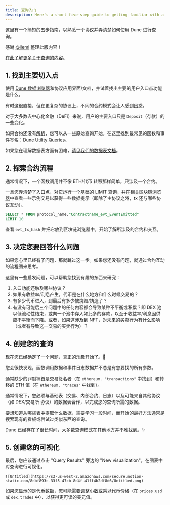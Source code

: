 ```yaml
---
title: 查询入门
description: Here's a short five-step guide to getting familiar with a protocol and figuring out how to query around it using Dune.
---
```


这里有一个简短的五步指南，以熟悉一个协议并弄清楚如何使用 Dune 进行查询。

感谢 [@ilemi](https://dune.com/ilemi) 整理此版内容！

[在此了解更多关于查询的内容](../queries/index.md)。

## 1. 找到主要切入点

使用 [Dune 数据浏览器](../queries/data-explorer.md)和协议应用界面/文档，并试着找出主要的用户入口点功能是什么。

有时这很直接，但在更复杂的协议上，不同的合约模式会让人感到困惑。

对于大多数去中心化金融（DeFi）来说，用户的主要入口只是 `Deposit`（存款）的一些变化。

如果合约还没有[解析](../decoding-contracts.md)，您可以从一些原始查询开始，在这里找到最常见的函数和事件签名：[Dune Utility Queries](../../reference/wizard-tools/utility-queries.md)。

如果您在理解数据表方面有困难，[请见我们的数据表文档](../../reference/tables)。  
    
## 2. 探索合约流程

通常情况下，一个函数调用并不像 ETH/代币 转移那样简单，只涉及一个合约。

一旦您弄清楚了入口点，对它运行一个基础的 LIMIT 查询，并在[相关区块链浏览器](../../reference/wizard-tools/blockchain-explorers.md)中查看一些示例交易以获得一些数据提示（即除了主协议之外，tx 还与哪些协议互动）。
    
```sql
SELECT * FROM protocol_name."Contractname_evt_EventEmitted"
LIMIT 10
```
查看 `evt_tx_hash` 并把它放到区块链浏览器中，开始了解所涉及的合约和交互。
  
## 3. 决定您要回答什么问题

如果您心里已经有了问题，那就跳过这一步。如果您还没有问题，就通过合约互动的流程图来思考。

这里有一些启发问题，可以帮助您找到有趣的东西来研究：

1. 入口功能还触及哪些协议？
2. 如果有收益率/利息产生，代币是在什么地方和什么时候交易的？
3. 有多少代币进入，到最后有多少被烧毁/铸造了？
4. 有没有可能后三个问题中的任何内容都会导致某种不平衡或积累？即 DEX 池以低流动性结束，或向一个池中存入如此多的存款，以至于收益率/利息因供应不平衡而下降。或者，如果这涉及到 NFT，对未来的买卖行为有什么影响（或者有导致这一交易的买卖行为）？

## 4. 创建您的查询

现在您已经确定了一个问题，真正的乐趣开始了。🧙

您会很快发现，函数调用数据和事件日志数据并不总是有您要找的所有参数。

通常缺少的罪魁祸首是交易签名者（在 `ethereum. "transactions"` 中找到）和转移的 ETH 值（在 `ethereum. "traces"` 中找到）。

通常情况下，您必须与基础表（交易、内部合约、日志）以及可能来自其他协议（如 DEX/交易所 协议）的数据表合作，以完成您的查询所需的数据。

要想知道从哪些表中提取什么数据，需要学习一段时间，而开始的最好方法通常是搜索现有的看板或尝试过类似东西的查询。

Dune 已经存在了很长时间，大多数查询模式在其他地方并不难找到。✨

## 5. 创建您的可视化

最后，您应该通过点击 "Query Results" 旁边的 "New visualization"，在图表中对查询进行可视化。 
    
    ![Untitled](https://s3-us-west-2.amazonaws.com/secure.notion-static.com/8dbf893c-33f5-47cb-8d4f-41ff4b2df8d6/Untitled.png)
    
如果您显示的是代币数额，您可能需要[调整小数](https://dune.xyz/queries/85746)或乘以代币价格（在 `prices.usd` 或 `dex.trades` 中），以获得更可读的美元值。